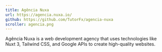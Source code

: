 ```yaml
---
title: Agência Nuxa
url: https://agencia.nuxa.io/
github: https://github.com/TutorFx/agencia-nuxa
scroller: agencia.png
---
```


Agência Nuxa is a web development agency that uses technologies like Nuxt 3, Tailwind CSS, and Google APIs to create high-quality websites.
